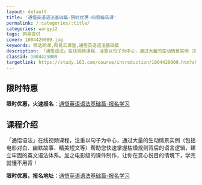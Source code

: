 ```yaml
---
layout: default
title: '通悟英语语法基础篇-限时优惠-网易精品课'
permalink: /:categories/:title/
categories: wangyi2
tags: 网易提供
cover: 1004429009.jpg
keywords: 精选网课,网易云课堂,通悟英语语法基础篇
description: 「通悟语法」在线视频课程，注重以句子为中心，通过大量的生动情景实例（包括电影对白、幽默故事、精美短文等）帮助您快速掌握枯
classid: 1004429009
targetlink: https://study.163.com/course/introduction/1004429009.htm?share=1&shareId=1025206652&utm_campaign=share&utm_medium=iphoneShare&utm_source=&utm_u=1025206652
---
```


## 限时特惠

**限时优惠，火速报名**：[通悟英语语法基础篇-报名学习](https://study.163.com/course/introduction/1004429009.htm?share=1&shareId=1025206652&utm_campaign=share&utm_medium=iphoneShare&utm_source=&utm_u=1025206652)

## 课程介绍

「通悟语法」在线视频课程，注重以句子为中心，通过大量的生动情景实例（包括电影对白、幽默故事、精美短文等）帮助您快速掌握枯燥规则背后的语言逻辑，建立牢固的英文语法体系。加之电影级的课件制作，让你在赏心悦目的情境下，学完就懂不用背！

**限时优惠，报名地址**：[通悟英语语法基础篇-报名学习](https://study.163.com/course/introduction/1004429009.htm?share=1&shareId=1025206652&utm_campaign=share&utm_medium=iphoneShare&utm_source=&utm_u=1025206652)

